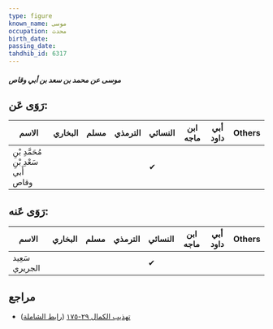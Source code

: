 ```yaml
---
type: figure
known_name: موسى
occupation: محدث
birth_date:
passing_date:
tahdhib_id: 6317
---
```

##### موسى عن محمد بن سعد بن أبي وقاص

## رَوَى عَن:
| الاسم                                | البخاري | مسلم | الترمذي | النسائي | ابن ماجه | أبي داود | Others |
| ------------------------------------ | ------- | ---- | ------- | ------- | -------- | -------- | ------ |
| مُحَمَّدِ بْنِ سَعْدِ بْنِ أَبي وقاص |         |      |         | ✔       |          |          |        |
## رَوَى عَنه:
| الاسم          | البخاري | مسلم | الترمذي | النسائي | ابن ماجه | أبي داود | Others |
| -------------- | ------- | ---- | ------- | ------- | -------- | -------- | ------ |
| سَعِيد الجريري |         |      |         | ✔       |          |          |        |
## مراجع
- [تهذيب الكمال ٢٩-١٧٥](obsidian://open?vault=Tahdhib-al-Kamal&file=Figures/٦٣١٧-موسى%20عن%20محمد%20بن%20سعد%20بن%20أبي%20وقاص) ([رابط الشاملة](https://shamela.ws/book/3722/15746))